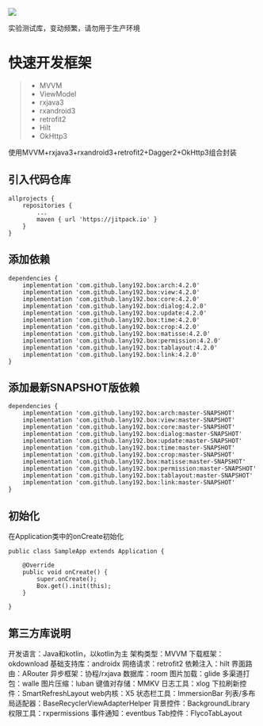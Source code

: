 [![](https://jitpack.io/v/lany192/box.svg)](https://jitpack.io/#lany192/box)

实验测试库，变动频繁，请勿用于生产环境

# 快速开发框架

> * MVVM
> * ViewModel
> * rxjava3
> * rxandroid3
> * retrofit2
> * Hilt
> * OkHttp3
>
使用MVVM+rxjava3+rxandroid3+retrofit2+Dagger2+OkHttp3组合封装

## 引入代码仓库

    allprojects {
        repositories {
            ...
            maven { url 'https://jitpack.io' }
        }
    }

## 添加依赖

	dependencies {
        implementation 'com.github.lany192.box:arch:4.2.0'
        implementation 'com.github.lany192.box:view:4.2.0'
        implementation 'com.github.lany192.box:core:4.2.0'
        implementation 'com.github.lany192.box:dialog:4.2.0'
        implementation 'com.github.lany192.box:update:4.2.0'
        implementation 'com.github.lany192.box:time:4.2.0'
        implementation 'com.github.lany192.box:crop:4.2.0'
        implementation 'com.github.lany192.box:matisse:4.2.0'
        implementation 'com.github.lany192.box:permission:4.2.0'
        implementation 'com.github.lany192.box:tablayout:4.2.0'
        implementation 'com.github.lany192.box:link:4.2.0'
	}

## 添加最新SNAPSHOT版依赖

	dependencies {
        implementation 'com.github.lany192.box:arch:master-SNAPSHOT'
        implementation 'com.github.lany192.box:view:master-SNAPSHOT'
        implementation 'com.github.lany192.box:core:master-SNAPSHOT'
        implementation 'com.github.lany192.box:dialog:master-SNAPSHOT'
        implementation 'com.github.lany192.box:update:master-SNAPSHOT'
        implementation 'com.github.lany192.box:time:master-SNAPSHOT'
        implementation 'com.github.lany192.box:crop:master-SNAPSHOT'
        implementation 'com.github.lany192.box:matisse:master-SNAPSHOT'
        implementation 'com.github.lany192.box:permission:master-SNAPSHOT'
        implementation 'com.github.lany192.box:tablayout:master-SNAPSHOT'
        implementation 'com.github.lany192.box:link:master-SNAPSHOT'
	}

## 初始化

在Application类中的onCreate初始化

    public class SampleApp extends Application {
    
        @Override
        public void onCreate() {
            super.onCreate();
            Box.get().init(this);
        }
    
    }
    
## 第三方库说明
开发语言：Java和kotlin，以kotlin为主
架构类型：MVVM
下载框架：okdownload
基础支持库：androidx
网络请求：retrofit2
依赖注入：hilt
界面路由：ARouter
异步框架：协程/rxjava
数据库：room
图片加载：glide
多渠道打包：walle
图片压缩：luban
键值对存储：MMKV
日志工具：xlog
下拉刷新控件：SmartRefreshLayout
web内核：X5
状态栏工具：ImmersionBar
列表/多布局适配器：BaseRecyclerViewAdapterHelper
背景控件：BackgroundLibrary
权限工具：rxpermissions
事件通知：eventbus
Tab控件：FlycoTabLayout
